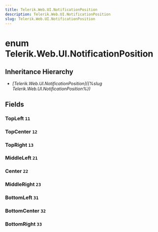 ```yaml
---
title: Telerik.Web.UI.NotificationPosition
description: Telerik.Web.UI.NotificationPosition
slug: Telerik.Web.UI.NotificationPosition
---
```


# enum Telerik.Web.UI.NotificationPosition

## Inheritance Hierarchy

* *[Telerik.Web.UI.NotificationPosition]({%slug Telerik.Web.UI.NotificationPosition%})*

## Fields

### TopLeft `11`

### TopCenter `12`

### TopRight `13`

### MiddleLeft `21`

### Center `22`

### MiddleRight `23`

### BottomLeft `31`

### BottomCenter `32`

### BottomRight `33`


